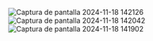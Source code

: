 ![Captura de pantalla 2024-11-18 142126](https://github.com/user-attachments/assets/7d8b02ca-3a10-4541-9091-24ab6efbb855)
![Captura de pantalla 2024-11-18 142042](https://github.com/user-attachments/assets/981be515-6811-4f22-a29c-ee5870903d70)
![Captura de pantalla 2024-11-18 141902](https://github.com/user-attachments/assets/db99e917-dbbe-4af9-8b79-29b86d10be53)
